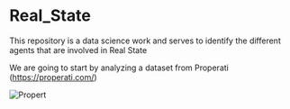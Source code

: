 # Real_State
This repository is a data science work and serves to identify the different agents that are involved in Real State

We are going to start by analyzing a dataset from Properati (https://properati.com/)

![Propert](https://user-images.githubusercontent.com/76250515/113466770-b44af480-9414-11eb-9d40-731fe6d01373.JPG)

